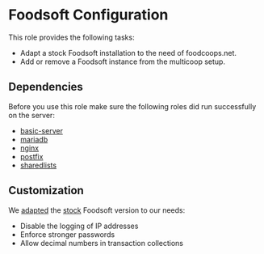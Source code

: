 Foodsoft Configuration
======================

This role provides the following tasks:
- Adapt a stock Foodsoft installation to the need of foodcoops.net.
- Add or remove a Foodsoft instance from the multicoop setup.

Dependencies
------------

Before you use this role make sure the following roles did run successfully on the server:
- [basic-server](../basic-server)
- [mariadb](../mariadb)
- [nginx](../nginx)
- [postfix](../postfix)
- [sharedlists](../sharedlists)

Customization
-------------

We [adapted](tasks/customizations.yml) the [stock](https://github.com/foodcoops/foodsoft/) Foodsoft version to our needs:

- Disable the logging of IP addresses
- Enforce stronger passwords
- Allow decimal numbers in transaction collections
